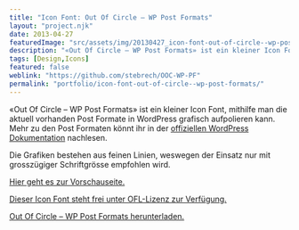 ```yaml
---
title: "Icon Font: Out Of Circle – WP Post Formats"
layout: "project.njk"
date: 2013-04-27
featuredImage: "src/assets/img/20130427_icon-font-out-of-circle--wp-post-formats_0.png"
description: "«Out Of Circle – WP Post Formats» ist ein kleiner Icon Font, mithilfe man die aktuell vorhanden Post Formate in WordPress grafisch aufpolieren kann."
tags: [Design,Icons]
featured: false
weblink: "https://github.com/stebrech/OOC-WP-PF"
permalink: "portfolio/icon-font-out-of-circle--wp-post-formats/"
---
```


«Out Of Circle – WP Post Formats» ist ein kleiner Icon Font, mithilfe man die aktuell vorhanden Post Formate in WordPress grafisch aufpolieren kann. Mehr zu den Post Formaten könnt ihr in der [offiziellen WordPress Dokumentation](https://wordpress.org/support/article/post-formats/) nachlesen.

Die Grafiken bestehen aus feinen Linien, weswegen der Einsatz nur mit grosszügiger Schriftgrösse empfohlen wird.

[Hier geht es zur Vorschauseite.](https://pixelstrolch.github.io/OOC-WP-PF/)

[Dieser Icon Font steht frei unter OFL-Lizenz zur Verfügung.](https://pixelstrolch.github.io/OOC-WP-PF/license.txt)

[Out Of Circle – WP Post Formats herunterladen.](https://github.com/stebrech/OOC-WP-PF)

